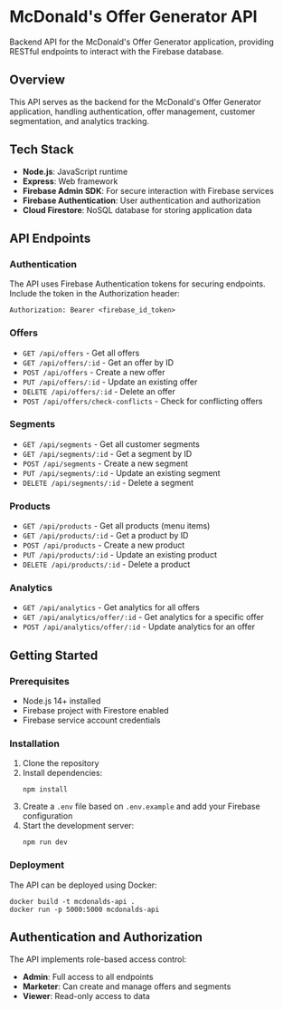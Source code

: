 # McDonald's Offer Generator API

Backend API for the McDonald's Offer Generator application, providing RESTful endpoints to interact with the Firebase database.

## Overview

This API serves as the backend for the McDonald's Offer Generator application, handling authentication, offer management, customer segmentation, and analytics tracking.

## Tech Stack

- **Node.js**: JavaScript runtime
- **Express**: Web framework
- **Firebase Admin SDK**: For secure interaction with Firebase services
- **Firebase Authentication**: User authentication and authorization
- **Cloud Firestore**: NoSQL database for storing application data

## API Endpoints

### Authentication

The API uses Firebase Authentication tokens for securing endpoints. Include the token in the Authorization header:

```
Authorization: Bearer <firebase_id_token>
```

### Offers

- `GET /api/offers` - Get all offers
- `GET /api/offers/:id` - Get an offer by ID
- `POST /api/offers` - Create a new offer
- `PUT /api/offers/:id` - Update an existing offer
- `DELETE /api/offers/:id` - Delete an offer
- `POST /api/offers/check-conflicts` - Check for conflicting offers

### Segments

- `GET /api/segments` - Get all customer segments
- `GET /api/segments/:id` - Get a segment by ID
- `POST /api/segments` - Create a new segment
- `PUT /api/segments/:id` - Update an existing segment
- `DELETE /api/segments/:id` - Delete a segment

### Products

- `GET /api/products` - Get all products (menu items)
- `GET /api/products/:id` - Get a product by ID
- `POST /api/products` - Create a new product
- `PUT /api/products/:id` - Update an existing product
- `DELETE /api/products/:id` - Delete a product

### Analytics

- `GET /api/analytics` - Get analytics for all offers
- `GET /api/analytics/offer/:id` - Get analytics for a specific offer
- `POST /api/analytics/offer/:id` - Update analytics for an offer

## Getting Started

### Prerequisites

- Node.js 14+ installed
- Firebase project with Firestore enabled
- Firebase service account credentials

### Installation

1. Clone the repository
2. Install dependencies:
   ```
   npm install
   ```
3. Create a `.env` file based on `.env.example` and add your Firebase configuration
4. Start the development server:
   ```
   npm run dev
   ```

### Deployment

The API can be deployed using Docker:

```
docker build -t mcdonalds-api .
docker run -p 5000:5000 mcdonalds-api
```

## Authentication and Authorization

The API implements role-based access control:

- **Admin**: Full access to all endpoints
- **Marketer**: Can create and manage offers and segments
- **Viewer**: Read-only access to data
